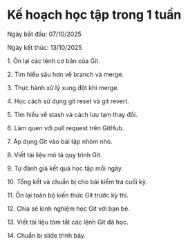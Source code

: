 # Kế hoạch học tập trong 1 tuần



Ngày bắt đầu: 07/10/2025

Ngày kết thúc: 13/10/2025



1\. Ôn lại các lệnh cơ bản của Git.

2\. Tìm hiểu sâu hơn về branch và merge.

3\. Thực hành xử lý xung đột khi merge.

4\. Học cách sử dụng git reset và git revert.

5\. Tìm hiểu về stash và cách lưu tạm thay đổi.

6\. Làm quen với pull request trên GitHub.

7\. Áp dụng Git vào bài tập nhóm nhỏ.

8\. Viết tài liệu mô tả quy trình Git.

9\. Tự đánh giá kết quả học tập mỗi ngày.

10\. Tổng kết và chuẩn bị cho bài kiểm tra cuối kỳ.

11\. Ôn lại toàn bộ kiến thức Git trước kỳ thi.  

12\. Chia sẻ kinh nghiệm học Git với bạn bè.  

13\. Viết tài liệu tóm tắt các lệnh Git đã học.  

14\. Chuẩn bị slide trình bày.



